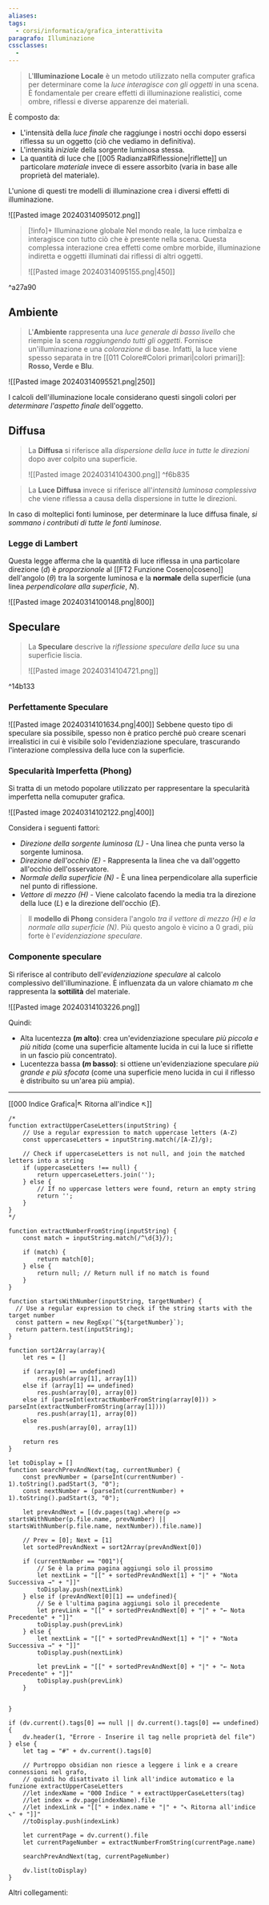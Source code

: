 ```yaml
---
aliases: 
tags:
  - corsi/informatica/grafica_interattivita
paragrafo: Illuminazione
cssclasses:
  - 
---
```

>L'**Illuminazione Locale** è un metodo utilizzato nella computer grafica per determinare come la *luce interagisce con gli oggetti* in una scena. È fondamentale per creare effetti di illuminazione realistici, come ombre, riflessi e diverse apparenze dei materiali.

È composto da:
- L'intensità della *luce finale* che raggiunge i nostri occhi dopo essersi riflessa su un oggetto (ciò che vediamo in definitiva).
- L'intensità *iniziale* della sorgente luminosa stessa.
- La quantità di luce che [[005 Radianza#Riflessione|riflette]] un particolare *materiale* invece di essere assorbito (varia in base alle proprietà del materiale).

L'unione di questi tre modelli di illuminazione crea i diversi effetti di illuminazione.

![[Pasted image 20240314095012.png]]

> [!info]+ Illuminazione globale
> Nel mondo reale, la luce rimbalza e interagisce con tutto ciò che è presente nella scena. Questa complessa interazione crea effetti come ombre morbide, illuminazione indiretta e oggetti illuminati dai riflessi di altri oggetti.
> 
> ![[Pasted image 20240314095155.png|450]]

^a27a90


## Ambiente
>L'**Ambiente** rappresenta una *luce generale di basso livello* che riempie la scena *raggiungendo tutti gli oggetti*. Fornisce un'illuminazione e una *colorazione* di base. Infatti, la luce viene spesso separata in tre [[011 Colore#Colori primari|colori primari]]: **Rosso, Verde e Blu**.

![[Pasted image 20240314095521.png|250]]

I calcoli dell'illuminazione locale considerano questi singoli colori per *determinare l'aspetto finale* dell'oggetto.

## Diffusa
>La **Diffusa** si riferisce alla *dispersione della luce in tutte le direzioni* dopo aver colpito una superficie. 
>
>![[Pasted image 20240314104300.png]]
^f6b835


>La **Luce Diffusa** invece si riferisce all'*intensità luminosa complessiva* che viene riflessa a causa della dispersione in tutte le direzioni.




In caso di molteplici fonti luminose, per determinare la luce diffusa finale, *si sommano i contributi di tutte le fonti luminose*.


###  Legge di Lambert
Questa legge afferma che la quantità di luce riflessa in una particolare direzione ($d$) è *proporzionale* al [[FT2 Funzione Coseno|coseno]] dell'angolo ($\theta$) tra la sorgente luminosa e la **normale** della superficie (una linea *perpendicolare alla superficie*, $N$).
 
![[Pasted image 20240314100148.png|800]]

## Speculare

>La **Speculare** descrive la *riflessione speculare della luce* su una superficie liscia.
>
>![[Pasted image 20240314104721.png]]

^14b133


### Perfettamente Speculare
![[Pasted image 20240314101634.png|400]]
Sebbene questo tipo di speculare sia possibile, spesso non è pratico perché può creare scenari irrealistici in cui è visibile solo l'evidenziazione speculare, trascurando l'interazione complessiva della luce con la superficie.

### Specularità Imperfetta (Phong)
Si tratta di un metodo popolare utilizzato per rappresentare la specularità imperfetta nella comuputer grafica.

![[Pasted image 20240314102122.png|400]]


Considera i seguenti fattori:    
- *Direzione della sorgente luminosa ($L$)* - Una linea che punta verso la sorgente luminosa.
- *Direzione dell'occhio ($E$)* - Rappresenta la linea che va dall'oggetto all'occhio dell'osservatore.
- *Normale della superficie ($N$)* - È una linea perpendicolare alla superficie nel punto di riflessione.
- *Vettore di mezzo ($H$)* - Viene calcolato facendo la media tra la direzione della luce ($L$) e la direzione dell'occhio ($E$).

>Il **modello di Phong** considera l'angolo *tra il vettore di mezzo ($H$) e la normale alla superficie ($N$)*. Più questo angolo è vicino a $0$ gradi, più forte è l'*evidenziazione speculare*.

### Componente speculare
Si riferisce al contributo dell'*evidenziazione speculare* al calcolo complessivo dell'illuminazione. È influenzata da un valore chiamato $m$ che rappresenta la **sottilità** del materiale.

![[Pasted image 20240314103226.png]]

Quindi:
- Alta lucentezza **($m$ alto)**: crea un'evidenziazione speculare *più piccola e più nitida* (come una superficie altamente lucida in cui la luce si riflette in un fascio più concentrato).
- Lucentezza bassa **($m$ basso)**: si ottiene un'evidenziazione speculare *più grande e più sfocata* (come una superficie meno lucida in cui il riflesso è distribuito su un'area più ampia).


___
[[000 Indice Grafica|↖ Ritorna all'indice ↖]]

```dataviewjs
/*
function extractUpperCaseLetters(inputString) {
	// Use a regular expression to match uppercase letters (A-Z)
	const uppercaseLetters = inputString.match(/[A-Z]/g);
	
	// Check if uppercaseLetters is not null, and join the matched letters into a string
	if (uppercaseLetters !== null) {
		return uppercaseLetters.join('');
	} else {
	    // If no uppercase letters were found, return an empty string
	    return '';
	}
}
*/

function extractNumberFromString(inputString) {
	const match = inputString.match(/^\d{3}/);
	
	if (match) {
		return match[0];
	} else {
		return null; // Return null if no match is found
	}
}

function startsWithNumber(inputString, targetNumber) {
  // Use a regular expression to check if the string starts with the target number
  const pattern = new RegExp(`^${targetNumber}`);
  return pattern.test(inputString);
}

function sort2Array(array){
	let res = []
	
	if (array[0] == undefined)
		res.push(array[1], array[1])
	else if (array[1] == undefined)
		res.push(array[0], array[0])
	else if (parseInt(extractNumberFromString(array[0])) > parseInt(extractNumberFromString(array[1])))
		res.push(array[1], array[0])
	else
		res.push(array[0], array[1])
	
	return res
}

let toDisplay = []
function searchPrevAndNext(tag, currentNumber) {
	const prevNumber = (parseInt(currentNumber) - 1).toString().padStart(3, "0");
	const nextNumber = (parseInt(currentNumber) + 1).toString().padStart(3, "0");
	
	let prevAndNext = [(dv.pages(tag).where(p => startsWithNumber(p.file.name, prevNumber) || startsWithNumber(p.file.name, nextNumber)).file.name)]
	
	// Prev = [0]; Next = [1]
	let sortedPrevAndNext = sort2Array(prevAndNext[0])
	
	if (currentNumber == "001"){ 
		// Se è la prima pagina aggiungi solo il prossimo
		let nextLink = "[[" + sortedPrevAndNext[1] + "|" + "Nota Successiva →" + "]]"
		toDisplay.push(nextLink)
	} else if (prevAndNext[0][1] == undefined){
		// Se è l'ultima pagina aggiungi solo il precedente
		let prevLink = "[[" + sortedPrevAndNext[0] + "|" + "← Nota Precedente" + "]]"
		toDisplay.push(prevLink)
	} else {
		let nextLink = "[[" + sortedPrevAndNext[1] + "|" + "Nota Successiva →" + "]]"
		toDisplay.push(nextLink)
		
		let prevLink = "[[" + sortedPrevAndNext[0] + "|" + "← Nota Precedente" + "]]"
		toDisplay.push(prevLink)
	}
	
	
}

if (dv.current().tags[0] == null || dv.current().tags[0] == undefined){
	dv.header(1, "Errore - Inserire il tag nelle proprietà del file")
} else {
	let tag = "#" + dv.current().tags[0]

	// Purtroppo obsidian non riesce a leggere i link e a creare connessioni nel grafo,
	// quindi ho disattivato il link all'indice automatico e la funzione extractUpperCaseLetters
	//let indexName = "000 Indice " + extractUpperCaseLetters(tag)
	//let index = dv.page(indexName).file
	//let indexLink = "[[" + index.name + "|" + "↖ Ritorna all'indice ↖" + "]]"
	//toDisplay.push(indexLink)
	
	let currentPage = dv.current().file
	let currentPageNumber = extractNumberFromString(currentPage.name)
	
	searchPrevAndNext(tag, currentPageNumber)
	
	dv.list(toDisplay)
}
```

Altri collegamenti: 